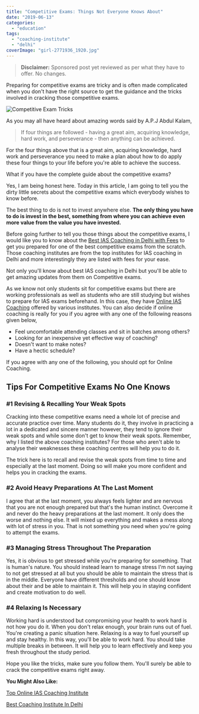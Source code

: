 ```yaml
---
title: "Competitive Exams: Things Not Everyone Knows About"
date: "2019-06-13"
categories: 
  - "education"
tags: 
  - "coaching-institute"
  - "delhi"
coverImage: "girl-2771936_1920.jpg"
---
```


> **Disclaimer:** Sponsored post yet reviewed as per what they have to offer. No changes.

Preparing for competitive exams are tricky and is often made complicated when you don't have the right source to get the guidance and the tricks involved in cracking those competitive exams.

![Competitive Exam Tricks](/posts/2019/06/images/girl-2771936_1920-1024x789.jpg)

As you may all have heard about amazing words said by A.P.J Abdul Kalam,

> If four things are followed - having a great aim, acquiring knowledge, hard work, and perseverance - then anything can be achieved.

For the four things above that is a great aim, acquiring knowledge, hard work and perseverance you need to make a plan about how to do apply these four things to your life before you're able to achieve the success.

What if you have the complete guide about the competitive exams?

Yes, I am being honest here. Today in this article, I am going to tell you the dirty little secrets about the competitive exams which everybody wishes to know before.

The best thing to do is not to invest anywhere else. **The only thing you have to do is invest in the best, something from where you can achieve even more value from the value you have invested.**

Before going further to tell you those things about the competitive exams, I would like you to know about the [Best IAS Coaching in Delhi with Fees](https://www.pulsephase.in/top-10-ias-coaching-institutes-in-delhi/) to get you prepared for one of the best competitive exams from the scratch. Those coaching institutes are from the top institutes for IAS coaching in Delhi and more interestingly they are listed with fees for your ease.

Not only you'll know about best IAS coaching in Delhi but you'll be able to get amazing updates from them on Competitive exams.

As we know not only students sit for competitive exams but there are working professionals as well as students who are still studying but wishes to prepare for IAS exams beforehand. In this case, they have [Online IAS Coaching](https://www.pulsephase.in/online-coaching-for-ias/) offered by various institutes. You can also decide if online coaching is really for you if you agree with any one of the following reasons given below,

- Feel uncomfortable attending classes and sit in batches among others?
- Looking for an inexpensive yet effective way of coaching?
- Doesn't want to make notes?
- Have a hectic schedule?

If you agree with any one of the following, you should opt for Online Coaching.

## Tips For Competitive Exams No One Knows

### #1 **Revising & Recalling Your Weak Spots**

Cracking into these competitive exams need a whole lot of precise and accurate practice over time. Many students do it, they involve in practicing a lot in a dedicated and sincere manner however, they tend to ignore their weak spots and while some don't get to know their weak spots. Remember, why I listed the above coaching institutes? For those who aren't able to analyse their weaknesses these coaching centres will help you to do it.

The trick here is to recall and revise the weak spots from time to time and especially at the last moment. Doing so will make you more confident and helps you in cracking the exams.

### #2 **Avoid Heavy Preparations At The Last Moment**

I agree that at the last moment, you always feels lighter and are nervous that you are not enough prepared but that's the human instinct. Overcome it and never do the heavy preparations at the last moment. It only does the worse and nothing else. It will mixed up everything and makes a mess along with lot of stress in you. That is not something you need when you're going to attempt the exams.

### #3 **Managing Stress Throughout The Preparation**

Yes, it is obvious to get stressed while you're preparing for something. That is human's nature. You should instead learn to manage stress I'm not saying to not get stressed at all but you should be able to maintain the stress that is in the middle. Everyone have different thresholds and one should know about their and be able to maintain it. This will help you in staying confident and create motivation to do well.

### #4 **Relaxing Is Necessary**

Working hard is understood but compromising your health to work hard is not how you do it. When you don't relax enough, your brain runs out of fuel. You're creating a panic situation here. Relaxing is a way to fuel yourself up and stay healthy. In this way, you'll be able to work hard. You should take multiple breaks in between. It will help you to learn effectively and keep you fresh throughout the study period.

Hope you like the tricks, make sure you follow them. You'll surely be able to crack the competitive exams right away.

**You Might Also Like:**

[Top Online IAS Coaching Institute](https://sastaeinstein.com/2019/06/elite-ias-coaching-academy.html)

[Best Coaching Institute In Delhi](https://sastaeinstein.com/2019/06/top-ias-coaching-institute.html)
